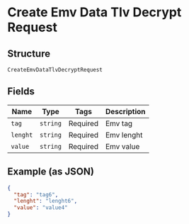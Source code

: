 
# Create Emv Data Tlv Decrypt Request

## Structure

`CreateEmvDataTlvDecryptRequest`

## Fields

| Name | Type | Tags | Description |
|  --- | --- | --- | --- |
| `tag` | `string` | Required | Emv tag |
| `lenght` | `string` | Required | Emv lenght |
| `value` | `string` | Required | Emv value |

## Example (as JSON)

```json
{
  "tag": "tag6",
  "lenght": "lenght6",
  "value": "value4"
}
```

